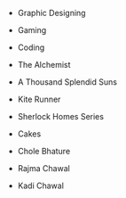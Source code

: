 - Graphic Designing
- Gaming
- Coding

- The Alchemist
- A Thousand Splendid Suns
- Kite Runner
- Sherlock Homes Series

- Cakes
- Chole Bhature
- Rajma Chawal
- Kadi Chawal
